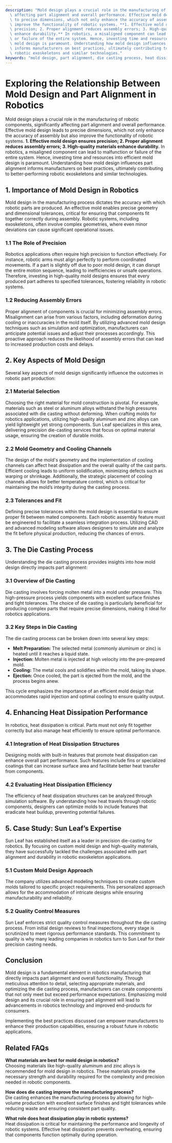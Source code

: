 ```yaml
---
description: "Mold design plays a crucial role in the manufacturing of robotic components, significantly\
  \ affecting part alignment and overall performance. Effective mold design leads\
  \ to precise dimensions, which not only enhance the accuracy of assembly but also\
  \ improve the functionality of robotic systems. **1. Effective mold design ensures\
  \ precision; 2. Proper alignment reduces assembly errors; 3. High-quality materials\
  \ enhance durability.** In robotics, a misaligned component can lead to malfunction\
  \ or failure of the entire system. Hence, investing time and resources into efficient\
  \ mold design is paramount. Understanding how mold design influences part alignment\
  \ informs manufacturers on best practices, ultimately contributing to better-performing\
  \ robotic exoskeletons and similar technologies."
keywords: "mold design, part alignment, die casting process, heat dissipation performance"
---
```

# Exploring the Relationship Between Mold Design and Part Alignment in Robotics

Mold design plays a crucial role in the manufacturing of robotic components, significantly affecting part alignment and overall performance. Effective mold design leads to precise dimensions, which not only enhance the accuracy of assembly but also improve the functionality of robotic systems. **1. Effective mold design ensures precision; 2. Proper alignment reduces assembly errors; 3. High-quality materials enhance durability.** In robotics, a misaligned component can lead to malfunction or failure of the entire system. Hence, investing time and resources into efficient mold design is paramount. Understanding how mold design influences part alignment informs manufacturers on best practices, ultimately contributing to better-performing robotic exoskeletons and similar technologies.

## **1. Importance of Mold Design in Robotics**

Mold design in the manufacturing process dictates the accuracy with which robotic parts are produced. An effective mold enables precise geometry and dimensional tolerances, critical for ensuring that components fit together correctly during assembly. Robotic systems, including exoskeletons, often involve complex geometries, where even minor deviations can cause significant operational issues.

### **1.1 The Role of Precision**

Robotics applications often require high precision to function effectively. For instance, robotic arms must align perfectly to perform coordinated movements. If a part is slightly off due to poor mold design, it can disrupt the entire motion sequence, leading to inefficiencies or unsafe operations. Therefore, investing in high-quality mold designs ensures that every produced part adheres to specified tolerances, fostering reliability in robotic systems.

### **1.2 Reducing Assembly Errors**

Proper alignment of components is crucial for minimizing assembly errors. Misalignment can arise from various factors, including deformation during cooling or inaccuracies in the mold itself. By utilizing advanced mold design techniques such as simulation and optimization, manufacturers can anticipate potential issues and adjust their processes accordingly. This proactive approach reduces the likelihood of assembly errors that can lead to increased production costs and delays.

## **2. Key Aspects of Mold Design**

Several key aspects of mold design significantly influence the outcomes in robotic part production:

### **2.1 Material Selection**

Choosing the right material for mold construction is pivotal. For example, materials such as steel or aluminum alloys withstand the high pressures associated with die casting without deforming. When crafting molds for robotics applications, utilizing high-quality aluminum and zinc alloys can yield lightweight yet strong components. Sun Leaf specializes in this area, delivering precision die-casting services that focus on optimal material usage, ensuring the creation of durable molds.

### **2.2 Mold Geometry and Cooling Channels**

The design of the mold's geometry and the implementation of cooling channels can affect heat dissipation and the overall quality of the cast parts. Efficient cooling leads to uniform solidification, minimizing defects such as warping or shrinkage. Additionally, the strategic placement of cooling channels allows for better temperature control, which is critical for maintaining the mold’s integrity during the casting process.

### **2.3 Tolerances and Fit**

Defining precise tolerances within the mold design is essential to ensure proper fit between mated components. Each robotic assembly feature must be engineered to facilitate a seamless integration process. Utilizing CAD and advanced modeling software allows designers to simulate and analyze the fit before physical production, reducing the chances of errors.

## **3. The Die Casting Process**

Understanding the die casting process provides insights into how mold design directly impacts part alignment:

### **3.1 Overview of Die Casting**

Die casting involves forcing molten metal into a mold under pressure. This high-pressure process yields components with excellent surface finishes and tight tolerances. The choice of die casting is particularly beneficial for producing complex parts that require precise dimensions, making it ideal for robotics applications.

### **3.2 Key Steps in Die Casting**

The die casting process can be broken down into several key steps:

- **Melt Preparation:** The selected metal (commonly aluminum or zinc) is heated until it reaches a liquid state.
- **Injection:** Molten metal is injected at high velocity into the pre-prepared mold.
- **Cooling:** The metal cools and solidifies within the mold, taking its shape.
- **Ejection:** Once cooled, the part is ejected from the mold, and the process begins anew.

This cycle emphasizes the importance of an efficient mold design that accommodates rapid injection and optimal cooling to ensure quality output.

## **4. Enhancing Heat Dissipation Performance**

In robotics, heat dissipation is critical. Parts must not only fit together correctly but also manage heat efficiently to ensure optimal performance. 

### **4.1 Integration of Heat Dissipation Structures**

Designing molds with built-in features that promote heat dissipation can enhance overall part performance. Such features include fins or specialized coatings that can increase surface area and facilitate better heat transfer from components.

### **4.2 Evaluating Heat Dissipation Efficiency**

The efficiency of heat dissipation structures can be analyzed through simulation software. By understanding how heat travels through robotic components, designers can optimize molds to include features that eradicate heat buildup, preventing potential failures.

## **5. Case Study: Sun Leaf’s Expertise**

Sun Leaf has established itself as a leader in precision die-casting for robotics. By focusing on custom mold design and high-quality materials, they have successfully tackled the challenges associated with part alignment and durability in robotic exoskeleton applications.

### **5.1 Custom Mold Design Approach**

The company utilizes advanced modeling techniques to create custom molds tailored to specific project requirements. This personalized approach allows for the accommodation of intricate designs while ensuring manufacturability and reliability.

### **5.2 Quality Control Measures**

Sun Leaf enforces strict quality control measures throughout the die casting process. From initial design reviews to final inspections, every stage is scrutinized to meet rigorous performance standards. This commitment to quality is why many leading companies in robotics turn to Sun Leaf for their precision casting needs.

## **Conclusion**

Mold design is a fundamental element in robotics manufacturing that directly impacts part alignment and overall functionality. Through meticulous attention to detail, selecting appropriate materials, and optimizing the die casting process, manufacturers can create components that not only meet but exceed performance expectations. Emphasizing mold design and its crucial role in ensuring part alignment will lead to advancements in robotics technology and improved end-products for consumers.

Implementing the best practices discussed can empower manufacturers to enhance their production capabilities, ensuring a robust future in robotic applications.

## Related FAQs

**What materials are best for mold design in robotics?**  
Choosing materials like high-quality aluminum and zinc alloys is recommended for mold design in robotics. These materials provide the necessary strength and durability required for the complexity and precision needed in robotic components.

**How does die casting improve the manufacturing process?**  
Die casting enhances the manufacturing process by allowing for high-volume production with excellent surface finishes and tight tolerances while reducing waste and ensuring consistent part quality.

**What role does heat dissipation play in robotic systems?**  
Heat dissipation is critical for maintaining the performance and longevity of robotic systems. Effective heat dissipation prevents overheating, ensuring that components function optimally during operation.
